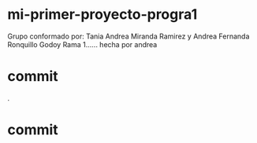 # mi-primer-proyecto-progra1
Grupo conformado por: Tania Andrea Miranda Ramirez y Andrea Fernanda Ronquillo Godoy
Rama 
1......
hecha 
por
andrea
# commit
.
# commit